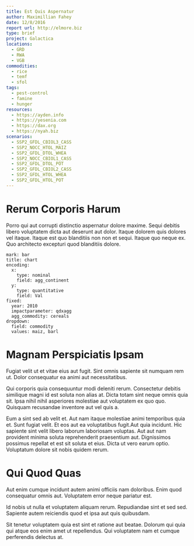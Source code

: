 ```yaml
---
title: Est Quis Aspernatur
author: Maximillian Fahey
date: 12/8/2016
report url: http://elmore.biz
type: brief
project: Galactica
locations:
  - GRD
  - RWA
  - VGB
commodities:
  - rice
  - temf
  - sfol
tags:
  - pest-control
  - famine
  - hunger
resources:
  - https://ayden.info
  - https://yesenia.com
  - https://dax.org
  - https://nyah.biz
scenarios:
  - SSP2_GFDL_CBIOL3_CASS
  - SSP2_NOCC_HTOL_MAIZ
  - SSP2_GFDL_DTOL_WHEA
  - SSP2_NOCC_CBIOL1_CASS
  - SSP2_GFDL_DTOL_POT
  - SSP2_GFDL_CBIOL2_CASS
  - SSP2_GFDL_HTOL_WHEA
  - SSP2_GFDL_HTOL_POT
---
```

# Rerum Corporis Harum
Porro qui aut corrupti distinctio aspernatur dolore maxime. Sequi debitis libero voluptatem dicta aut deserunt aut dolor. Itaque dolorem quis dolores vel itaque. Itaque est quo blanditiis non non et sequi. Itaque quo neque ex. Quo architecto excepturi quod blanditiis dolore.

```vis
mark: bar
title: chart
encoding:
  x:
    type: nominal
    field: agg_continent
  y:
    type: quantitative
    field: Val
fixed:
  year: 2010
  impactparameter: qdxagg
  agg_commodity: cereals
dropdown:
  field: commodity
  values: maiz, barl
```

# Magnam Perspiciatis Ipsam
Fugiat velit ut et vitae eius aut fugit. Sint omnis sapiente sit numquam rem ut. Dolor consequatur ea animi aut necessitatibus.
 Qui corporis quia consequuntur modi deleniti rerum. Consectetur debitis similique magni id est soluta non alias at. Dicta totam sint neque omnis quia sit. Ipsa nihil nihil asperiores molestiae aut voluptatem ex quo quo. Quisquam recusandae inventore aut vel quis a.
 Eum a sint sed ab velit et. Aut nam itaque molestiae animi temporibus quia et. Sunt fugiat velit. Et eos aut ea voluptatibus fugit.Aut quia incidunt. Hic sapiente sint velit libero laborum laboriosam voluptas. Aut aut nam provident minima soluta reprehenderit praesentium aut. Dignissimos possimus repellat et est sit soluta et eius. Dicta ut vero earum optio. Voluptatum dolore sit nobis quidem rerum.

# Qui Quod Quas
Aut enim cumque incidunt autem animi officiis nam doloribus. Enim quod consequatur omnis aut. Voluptatem error neque pariatur est.
 Id nobis ut nulla et voluptatem aliquam rerum. Repudiandae sint et sed sed. Sapiente autem reiciendis quod et ipsa aut quis quibusdam.
 Sit tenetur voluptatem quia est sint et ratione aut beatae. Dolorum qui quia qui atque eos enim amet ut repellendus. Qui voluptatem nam et cumque perferendis delectus at.
